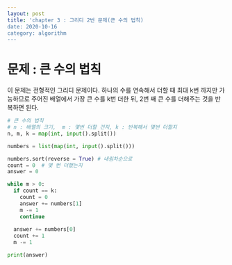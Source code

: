 ```yaml
---
layout: post
title: 'chapter 3 : 그리디 2번 문제(큰 수의 법칙)
date: 2020-10-16
category: algorithm
---
```

# 문제 : 큰 수의 법칙
이 문제는 전형적인 그리디 문제이다. 하나의 수를 연속해서 더할 때 최대 k번 까지만 가능하므로 주어진 배열에서 가장 큰 수를 k번 더한 뒤, 2번 째 큰 수를 더해주는 것을 반복하면 된다.
```python
# 큰 수의 법칙
# n : 배열의 크기,  m : 몇번 더할 건지, k : 반복해서 몇번 더할지
n, m, k = map(int, input().split())

numbers = list(map(int, input().split()))

numbers.sort(reverse = True) # 내림차순으로
count = 0  # 몇 번 더했는지
answer = 0

while m > 0:
  if count == k:
    count = 0
    answer += numbers[1]
    m -= 1
    continue
    
  answer += numbers[0]
  count += 1
  m -= 1

print(answer)
```
